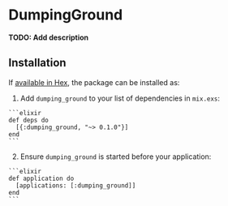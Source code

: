 # DumpingGround

**TODO: Add description**

## Installation

If [available in Hex](https://hex.pm/docs/publish), the package can be installed as:

  1. Add `dumping_ground` to your list of dependencies in `mix.exs`:

    ```elixir
    def deps do
      [{:dumping_ground, "~> 0.1.0"}]
    end
    ```

  2. Ensure `dumping_ground` is started before your application:

    ```elixir
    def application do
      [applications: [:dumping_ground]]
    end
    ```

